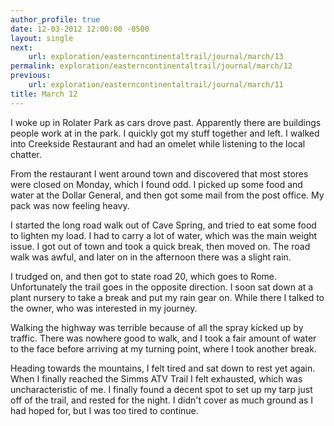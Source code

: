 ```yaml
---
author_profile: true
date: 12-03-2012 12:00:00 -0500
layout: single
next:
    url: exploration/easterncontinentaltrail/journal/march/13
permalink: exploration/easterncontinentaltrail/journal/march/12
previous:
    url: exploration/easterncontinentaltrail/journal/march/11
title: March 12
---
```

I woke up in Rolater Park as cars drove past. Apparently there are buildings people work at in the park. I quickly got my stuff together and left. I walked into Creekside Restaurant and had an omelet while listening to the local chatter.

From the restaurant I went around town and discovered that most stores were closed on Monday, which I found odd. I picked up some food and water at the Dollar General, and then got some mail from the post office. My pack was now feeling heavy.

I started the long road walk out of Cave Spring, and tried to eat some food to lighten my load. I had to carry a lot of water, which was the main weight issue. I got out of town and took a quick break, then moved on. The road walk was awful, and later on in the afternoon there was a slight rain.

I trudged on, and then got to state road 20, which goes to Rome. Unfortunately the trail goes in the opposite direction. I soon sat down at a plant nursery to take a break and put my rain gear on. While there I talked to the owner, who was interested in my journey.

Walking the highway was terrible because of all the spray kicked up by traffic. There was nowhere good to walk, and I took a fair amount of water to the face before arriving at my turning point, where I took another break.

Heading towards the mountains, I felt tired and sat down to rest yet again. When I finally reached the Simms ATV Trail I felt exhausted, which was uncharacteristic of me. I finally found a decent spot to set up my tarp just off of the trail, and rested for the night. I didn't cover as much ground as I had hoped for, but I was too tired to continue.
